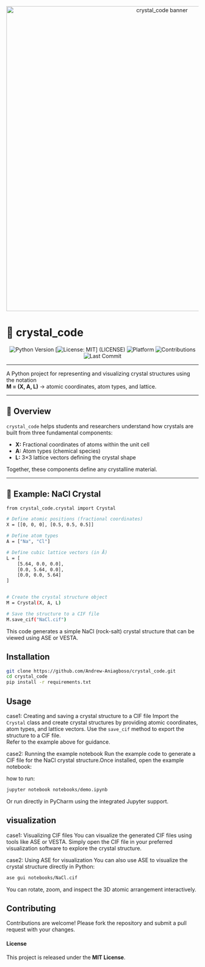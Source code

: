 <p align="center">
  <img src="images/crystal_code_banner.png" width="800" alt="crystal_code banner">
</p>

# 🧱 crystal_code

<p align="center">
  <img src="https://img.shields.io/badge/python-3.10%2B-blue" alt="Python Version">
  [<img src="https://img.shields.io/badge/license-MIT-yellow" alt="License: MIT">] (LICENSE)
  <img src="https://img.shields.io/badge/platform-macOS%20|%20Linux%20|%20Windows-lightgrey" alt="Platform">
  <img src="https://img.shields.io/badge/contributions-welcome-brightgreen" alt="Contributions">
  <img src="https://img.shields.io/github/last-commit/Andrew-Aniagboso/crystal_code?color=blue&label=Last%20Commit" alt="Last Commit">
</p>

---

A Python project for representing and visualizing crystal structures using the notation  
**M = (X, A, L)** → atomic coordinates, atom types, and lattice.

---

## 📘 Overview

`crystal_code` helps students and researchers understand how crystals are built from three fundamental components:

- **X:** Fractional coordinates of atoms within the unit cell  
- **A:** Atom types (chemical species)  
- **L:** 3×3 lattice vectors defining the crystal shape

Together, these components define any crystalline material.

---

## 🧪 Example: NaCl Crystal

```bash
from crystal_code.crystal import Crystal

# Define atomic positions (fractional coordinates)
X = [[0, 0, 0], [0.5, 0.5, 0.5]]

# Define atom types
A = ["Na", "Cl"]

# Define cubic lattice vectors (in Å)
L = [
    [5.64, 0.0, 0.0],
    [0.0, 5.64, 0.0],
    [0.0, 0.0, 5.64]
]


# Create the crystal structure object
M = Crystal(X, A, L)

# Save the structure to a CIF file
M.save_cif("NaCl.cif")
```
This code generates a simple NaCl (rock-salt) crystal structure that can be viewed using ASE or VESTA.

## Installation
```bash
git clone https://github.com/Andrew-Aniagboso/crystal_code.git
cd crystal_code
pip install -r requirements.txt
```

## Usage
case1: Creating and saving a crystal structure to a CIF file
Import the `Crystal` class and create crystal structures by providing atomic coordinates, atom types, and
lattice vectors. Use the `save_cif` method to export the structure to a CIF file.   
Refer to the example above for guidance.

case2: Running the example notebook
Run the example code to generate a CIF file for the NaCl crystal structure.Once installed, open the example notebook:

how to run:

```bash
jupyter notebook notebooks/demo.ipynb
```
Or run directly in PyCharm using the integrated Jupyter support.


## visualization
case1: Visualizing CIF files
You can visualize the generated CIF files using tools like ASE or VESTA. Simply open the CIF file in your preferred visualization software to explore the crystal structure.

case2: Using ASE for visualization
You can also use ASE to visualize the crystal structure directly in Python:
```bash
ase gui notebooks/NaCl.cif
```
You can rotate, zoom, and inspect the 3D atomic arrangement interactively.

## Contributing

Contributions are welcome! Please fork the repository and submit a pull request with your changes.

####  License
This project is released under the **MIT License**.
